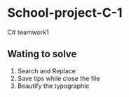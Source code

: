 # School-project-C-1
C# teamwork1

## Wating to solve

1. Search and Replace
2. Save tips while close the file
3. Beautify the typographic 